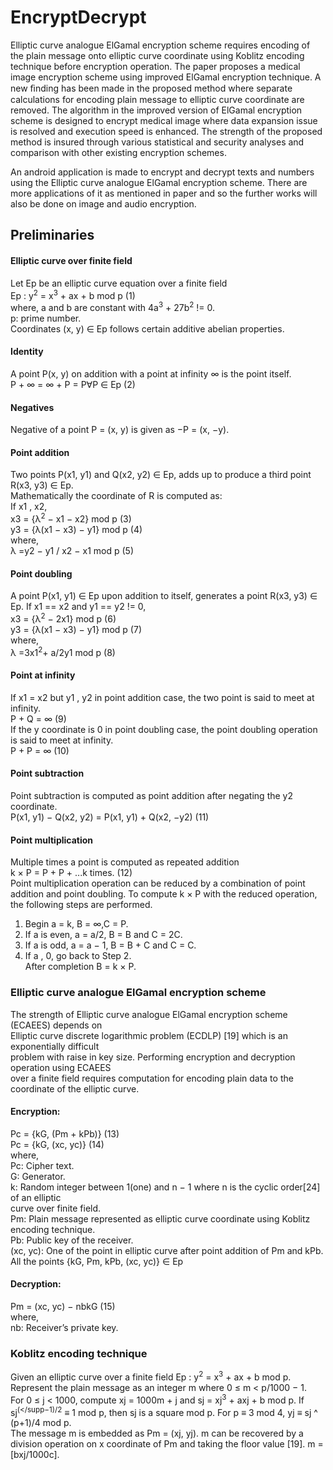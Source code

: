 # EncryptDecrypt
Elliptic curve analogue ElGamal encryption scheme requires encoding of the plain message onto
elliptic curve coordinate using Koblitz encoding technique before encryption operation.
The paper proposes a medical image encryption scheme using improved ElGamal encryption technique.
A new ﬁnding has been made in the proposed method where separate calculations for encoding plain message
to elliptic curve coordinate are removed. The algorithm in the improved version of ElGamal encryption scheme
is designed to encrypt medical image where data expansion issue is resolved and execution speed is enhanced. 
The strength of the proposed method is insured through various statistical and security analyses and comparison with other
existing encryption schemes.

An android application is made to encrypt and decrypt texts and numbers using the Elliptic curve analogue ElGamal encryption scheme. There are more applications of it as mentioned in paper and so the further works will also be done on image and audio encryption.

## Preliminaries<br>
#### Elliptic curve over finite field<br>
Let Ep be an elliptic curve equation over a finite field<br>
Ep : y<sup>2</sup> = x<sup>3</sup> + ax + b mod p (1)<br>
where,
a and b are constant with 4a<sup>3</sup> + 27b<sup>2</sup> != 0. <br>
p: prime number.<br>
Coordinates (x, y) ∈ Ep follows certain additive abelian properties.<br>
#### Identity<br>
A point P(x, y) on addition with a point at infinity ∞ is the point itself.<br>
P + ∞ = ∞ + P = P∀P ∈ Ep (2)<br>
#### Negatives<br>
Negative of a point P = (x, y) is given as −P = (x, −y).<br>
#### Point addition<br>
Two points P(x1, y1) and Q(x2, y2) ∈ Ep, adds up to produce a third point R(x3, y3) ∈ Ep.<br>
Mathematically the coordinate of R is computed as:<br>
If x1 , x2,<br>
x3 = {λ<sup>2</sup> − x1 − x2} mod p (3)<br>
y3 = {λ(x1 − x3) − y1} mod p (4)<br>
where,<br>
λ =y2 − y1 / x2 − x1 mod p (5)<br>

#### Point doubling<br>
A point P(x1, y1) ∈ Ep upon addition to itself, generates a point R(x3, y3) ∈ Ep.
If x1 == x2 and y1 == y2 != 0,<br>
x3 = {λ<sup>2</sup> − 2x1} mod p (6)<br>
y3 = {λ(x1 − x3) − y1} mod p (7)<br>
where,<br>
λ =3x1<sup>2</sup>+ a/2y1 mod p (8)<br>


#### Point at infinity<br>
If x1 = x2 but y1 , y2 in point addition case, the two point is said to meet at infinity.<br>
P + Q = ∞ (9)<br>
If the y coordinate is 0 in point doubling case, the point doubling operation is said to meet at
infinity.<br>
P + P = ∞ (10)<br>

#### Point subtraction<br>
Point subtraction is computed as point addition after negating the y2 coordinate.<br>
P(x1, y1) − Q(x2, y2) = P(x1, y1) + Q(x2, −y2) (11)<br>

#### Point multiplication<br>
Multiple times a point is computed as repeated addition<br>
k × P = P + P + ...k times. (12)<br>
Point multiplication operation can be reduced by a combination of point addition and point doubling. To compute k × P with the reduced operation, the following steps are performed.<br>
1. Begin a = k, B = ∞,C = P.<br>
2. If a is even, a = a/2, B = B and C = 2C.<br>
3. If a is odd, a = a − 1, B = B + C and C = C.<br>
4. If a , 0, go back to Step 2.<br>
After completion B = k × P.<br>

### Elliptic curve analogue ElGamal encryption scheme<br>
The strength of Elliptic curve analogue ElGamal encryption scheme (ECAEES) depends on<br>
Elliptic curve discrete logarithmic problem (ECDLP) [19] which is an exponentially difficult<br>
problem with raise in key size. Performing encryption and decryption operation using ECAEES<br>
over a finite field requires computation for encoding plain data to the coordinate of the elliptic
curve.<br>
#### Encryption:<br>
Pc = {kG, (Pm + kPb)} (13)<br>
Pc = {kG, (xc, yc)} (14)<br>
where,<br>
Pc: Cipher text.<br>
G: Generator.<br>
k: Random integer between 1(one) and n − 1 where n is the cyclic order[24] of an elliptic<br>
curve over finite field.<br>
Pm: Plain message represented as elliptic curve coordinate using Koblitz encoding technique.<br>
Pb: Public key of the receiver.<br>
(xc, yc): One of the point in elliptic curve after point addition of Pm and kPb.<br>
All the points {kG, Pm, kPb, (xc, yc)} ∈ Ep<br>

#### Decryption:<br>
Pm = (xc, yc) − nbkG (15)<br>
where,<br>
nb: Receiver’s private key.<br>
### Koblitz encoding technique<br>
Given an elliptic curve over a finite field Ep : y<sup>2</sup> = x<sup>3</sup> + ax + b mod p. Represent the plain
message as an integer m where 0 ≤ m < p/1000 − 1.<br> For 0 ≤ j < 1000, compute xj = 1000m + j
and sj = xj<sup>3</sup> + axj + b mod p. If sj<sup>(</supp−1)/2</sup> ≡ 1 mod p, then sj is a square mod p. For p ≡ 3 mod 4, yj ≡ sj ^ (p+1)/4  mod p.<br>
The message m is embedded as Pm = (xj, yj). m can be recovered by a division operation on x coordinate of Pm and taking the floor value [19]. m = [bxj/1000c].
